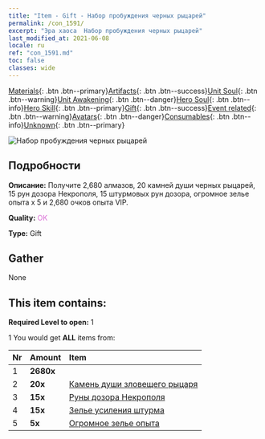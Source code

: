 ```yaml
---
title: "Item - Gift - Набор пробуждения черных рыцарей"
permalink: /con_1591/
excerpt: "Эра хаоса  Набор пробуждения черных рыцарей"
last_modified_at: 2021-06-08
locale: ru
ref: "con_1591.md"
toc: false
classes: wide
---
```

 [Materials](/ItemsRU/){: .btn .btn--primary}[Artifacts](/ItemsRU/Artifacts/){: .btn .btn--success}[Unit Soul](/ItemsRU/UnitSoul/){: .btn .btn--warning}[Unit Awakening](/ItemsRU/UnitAwakening/){: .btn .btn--danger}[Hero Soul](/ItemsRU/HeroSoul/){: .btn .btn--info}[Hero Skill](/ItemsRU/HeroSkill/){: .btn .btn--primary}[Gift](/ItemsRU/Gift/){: .btn .btn--success}[Event related](/ItemsRU/Events/){: .btn .btn--warning}[Avatars](/ItemsRU/Avatars/){: .btn .btn--danger}[Consumables](/ItemsRU/Consumables/){: .btn .btn--info}[Unknown](/ItemsRU/Unknown/){: .btn .btn--primary}

 ![Набор пробуждения черных рыцарей](/images/t/i_907203.png)

## Подробности
 **Описание:** Получите 2,680 алмазов, 20 камней души черных рыцарей, 15 рун дозора Некрополя, 15 штурмовых рун дозора, огромное зелье опыта x 5 и 2,680 очков опыта VIP.

 **Quality:** <span style="color: #DA70D6">OK</span>

 **Type:** Gift

## Gather

  None

## This item contains:

 **Required Level to open:** 1

 1 You would get **ALL** items  from:

  | Nr | Amount |     Item    |
  |:---|:-------|:------------|
  | 1 |  **2680x** | <i class="fas fa-gem"/> |  | 
  | 2 |  **20x** | [Камень души зловещего рыцаря](/ItemsRU/unt_302/) |  | 
  | 3 |  **15x** | [Руны дозора Некрополя](/ItemsRU/con_755/) |  | 
  | 4 |  **15x** | [Зелье усиления штурма](/ItemsRU/con_788/) |  | 
  | 5 |  **5x** | [Огромное зелье опыта](/ItemsRU/con_703/) |  | 
